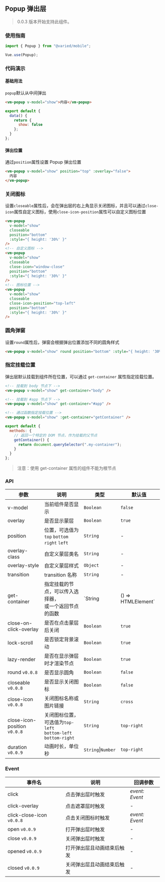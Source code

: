 ## Popup 弹出层

> 0.0.3 版本开始支持此组件。

### 使用指南

```javascript
import { Popup } from "@varied/mobile";

Vue.use(Popup);
```

### 代码演示

#### 基础用法

`popup`默认从中间弹出

```html
<vm-popup v-model="show">内容</vm-popup>
```

```javascript
export default {
  data() {
    return {
      show: false
    };
  }
};
```

#### 弹出位置

通过`position`属性设置 Popup 弹出位置

```html
<vm-popup v-model="show" position="top" :overlay="false">
  内容
</vm-popup>
```

### 关闭图标

设置`closeable`属性后，会在弹出层的右上角显示关闭图标，并且可以通过`close-icon`属性自定义图标，使用`close-icon-position`属性可以自定义图标位置

```html
<vm-popup
  v-model="show"
  closeable
  position="bottom"
  :style="{ height: '30%' }"
/>
<!-- 自定义图标 -->
<vm-popup
  v-model="show"
  closeable
  close-icon="window-close"
  position="bottom"
  :style="{ height: '30%' }"
/>
<!-- 图标位置 -->
<vm-popup
  v-model="show"
  closeable
  close-icon-position="top-left"
  position="bottom"
  :style="{ height: '30%' }"
/>
```

### 圆角弹窗

设置`round`属性后，弹窗会根据弹出位置添加不同的圆角样式

```html
<vm-popup v-model="show" round position="bottom" :style="{ height: '30%' }" />
```

### 指定挂载位置

弹出层默认挂载到组件所在位置，可以通过 `get-container` 属性指定挂载位置。

```html
<!-- 挂载到 body 节点下 -->
<vm-popup v-model="show" get-container="body" />

<!-- 挂载到 #app 节点下 -->
<vm-popup v-model="show" get-container="#app" />

<!-- 通过函数指定挂载位置 -->
<vm-popup v-model="show" :get-container="getContainer" />
```

```js
export default {
  methods: {
    // 返回一个特定的 DOM 节点，作为挂载的父节点
    getContainer() {
      return document.querySelector(".my-container");
    }
  }
};
```

> 注意：使用 get-container 属性的组件不能为根节点

### API

| 参数                         | 说明                                                             | 类型                         | 默认值      |
| ---------------------------- | ---------------------------------------------------------------- | ---------------------------- | ----------- |
| v-model                      | 当前组件是否显示                                                 | `Boolean`                    | `false`     | - |
| overlay                      | 是否显示蒙层                                                     | `Boolean`                    | `true`      | - |
| position                     | 位置，可选值为 `top` `bottom` <br> `right` `left`                | `String`                     | -           | - |
| overlay-class                | 自定义蒙层类名                                                   | `String`                     | -           | - |
| overlay-style                | 自定义蒙层样式                                                   | `Object`                     | -           | - |
| transition                   | transition 名称                                                  | `String`                     | -           | - |
| get-container                | 指定挂载的节点，可以传入选择器，<br>或一个返回节点的函数         | `String | () => HTMLElement` | -           | - |
| close-on-click-overlay       | 是否在点击蒙层后关闭                                             | `Boolean`                    | `true`      | - |
| lock-scroll                  | 是否锁定背景滚动                                                 | `Boolean`                    | `true`      | - |
| lazy-render                  | 是否在显示弹层时才渲染节点                                       | `Boolean`                    | `true`      | - |
| round `v0.0.8`               | 是否显示圆角                                                     | `Boolean`                    | `false`     |
| closeable `v0.0.8`           | 是否显示关闭图标                                                 | `Boolean`                    | `false`     |
| close-icon `v0.0.8`          | 关闭图标名称或图片链接                                           | `String`                     | `cross`     |
| close-icon-position `v0.0.8` | 关闭图标位置，可选值为`top-left`<br>`bottom-left` `bottom-right` | `String`                     | `top-right` |
| duration `v0.0.9`            | 动画时长，单位秒                                                 | `String`\|`Number`           | `top-right` |

### Event

| 事件名                    | 说明                       | 回调参数       |
| ------------------------- | -------------------------- | -------------- |
| click                     | 点击弹出层时触发           | _event: Event_ |
| click-overlay             | 点击遮罩层时触发           | -              |
| click-close-icon `v0.0.8` | 点击关闭图标时触发         | _event: Event_ |
| open `v0.0.9`             | 打开弹出层时触发           | -              |
| close `v0.0.9`            | 关闭弹出层时触发           | -              |
| opened `v0.0.9`           | 打开弹出层且动画结束后触发 | -              |
| closed `v0.0.9`           | 关闭弹出层且动画结束后触发 | -              |
